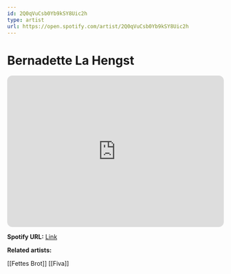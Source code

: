 ```yaml
---
id: 2Q0qVuCsb0Yb9kSY8Uic2h
type: artist
url: https://open.spotify.com/artist/2Q0qVuCsb0Yb9kSY8Uic2h
---
```

# Bernadette La Hengst

<iframe style="border-radius:12px" src="https://open.spotify.com/embed/artist/2Q0qVuCsb0Yb9kSY8Uic2h" width="100%" height="352" frameBorder="0" allowfullscreen="" allow="autoplay; clipboard-write; encrypted-media; fullscreen; picture-in-picture" loading="lazy"></iframe>

**Spotify URL:** [Link](https://open.spotify.com/artist/2Q0qVuCsb0Yb9kSY8Uic2h)

**Related artists:**

[[Fettes Brot]]
[[Fiva]]
